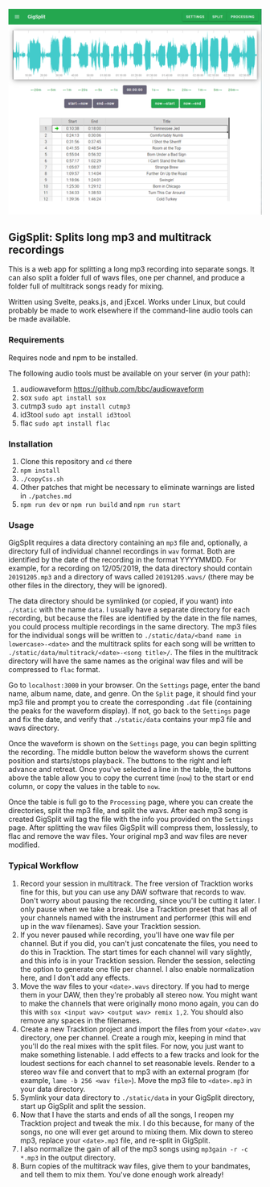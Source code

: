 ![screenshot of GigSplit](screenshot.png)

## GigSplit: Splits long mp3 and multitrack recordings

This is a web app for splitting a long mp3 recording into separate songs. It can also split a folder full
of wavs files, one per channel, and produce a folder full of multitrack songs ready for mixing.

Written using Svelte, peaks.js, and jExcel. Works under Linux, but could probably be made to work elsewhere
if the command-line audio tools can be made available.

### Requirements

Requires node and npm to be installed.

The following audio tools must be available on your server (in your path):

1. audiowaveform https://github.com/bbc/audiowaveform
2. sox `sudo apt install sox`
3. cutmp3 `sudo apt install cutmp3`
4. id3tool `sudo apt install id3tool`
4. flac `sudo apt install flac`

### Installation

1. Clone this repository and `cd` there
2. `npm install`
3. `./copyCss.sh`
4. Other patches that might be necessary to eliminate warnings are listed in `./patches.md`
5. `npm run dev` or `npm run build` and `npm run start`

### Usage

GigSplit requires a data directory containing an `mp3` file and, optionally, a directory full of
individual channel recordings in `wav` format. Both are identified by the date of the recording
in the format YYYYMMDD. For example, for a recording on 12/05/2019, the data directory should
contain `20191205.mp3` and a directory of wavs called `20191205.wavs/` (there may be other files
in the directory, they will be ignored).

The data directory should be symlinked (or copied, if you want) into `./static` with the name `data`.
I usually have a separate directory for each recording, but because the files are identified by the
date in the file names, you could process multiple recordings in the same directory. The mp3 files
for the individual songs will be written to `./static/data/<band name in lowercase>-<date>` and
the multitrack splits for each song will be written to `./static/data/multitrack/<date>-<song title>/`.
The files in the multitrack directory will have the same names as the original wav files and will
be compressed to `flac` format.

Go to `localhost:3000` in your browser. On the `Settings` page, enter the band name, album name,
date, and genre. On the `Split` page, it should find your mp3 file and prompt you to create the
corresponding `.dat` file (containing the peaks for the waveform display). If not, go back to
the `Settings` page and fix the date, and verify that `./static/data` contains your mp3 file and
wavs directory.

Once the waveform is shown on the `Settings` page, you can begin splitting the recording. The
middle button below the waveform shows the current position and starts/stops playback. The buttons
to the right and left advance and retreat. Once you've selected a line in the table, the buttons
above the table allow you to copy the current time (`now`) to the start or end column, or copy
the values in the table to `now`. 

Once the table is full go to the `Processing` page, where you can create the directories, split
the mp3 file, and split the wavs. After each mp3 song is created GigSplit will tag the file with
the info you provided on the `Settings` page. After splitting the wav files GigSplit will compress
them, losslessly, to flac and remove the wav files. Your original mp3 and wav files are never
modified.

### Typical Workflow

1. Record your session in multitrack. The free version of Tracktion works fine for this, but you can
use any DAW software that records to wav. Don't worry
about pausing the recording, since you'll be cutting it later. I only pause when we take a break.
Use a Tracktion preset that has all of your channels named with the instrument and performer (this will
end up in the wav filenames). Save your Tracktion session.
2. If you never paused while recording, you'll have one wav file per channel. But if you did, you can't
just concatenate the files, you need to do this in Tracktion. The start times for each channel will
vary slightly, and this info is in your Tracktion session. Render the session, selecting the option
to generate one file per channel. I also enable normalization here, and I don't add any effects.
3. Move the wav files to your `<date>.wavs` directory. If you had to merge them in your DAW, then
they're probably all stereo now. You might want to make the channels that were originally mono mono
again, you can do this with `sox <input wav> <output wav> remix 1,2`. You should also remove any
spaces in the filenames.
4. Create a new Tracktion project and import the files from your `<date>.wav` directory, one per 
channel. Create a rough mix, keeping in mind that you'll do the real mixes with the split files.
For now, you just want to make something listenable. I add effects to a few tracks and look for
the loudest sections for each channel to set reasonable levels. Render to a stereo wav file
and convert that to mp3 with an external program (for example, `lame -b 256 <wav file>`). Move
the mp3 file to `<date>.mp3` in your data directory.
5. Symlink your data directory to `./static/data` in your GigSplit directory, start up GigSplit
and split the session.
6. Now that I have the starts and ends of all the songs, I reopen my Tracktion project and tweak
the mix. I do this because, for many of the songs, no one will ever get around to mixing them.
Mix down to stereo mp3, replace your `<date>.mp3` file, and re-split in GigSplit.
7. I also normalize the gain of all of the mp3 songs using `mp3gain -r -c *.mp3` in the output
directory.
8. Burn copies of the multitrack wav files, give them to your bandmates, and tell them to mix them.
You've done enough work already!






